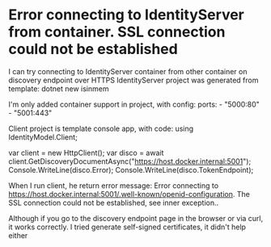 
# Error connecting to IdentityServer from container. SSL connection could not be established

I can try connecting to IdentityServer container from other container on discovery endpoint over HTTPS
IdentityServer project was generated from template:
dotnet new isinmem

I'm only added container support in project, with config:
ports:
      - "5000:80"
      - "5001:443"

Client project is template console app, with code:
using IdentityModel.Client;

var client = new HttpClient();
var disco = await client.GetDiscoveryDocumentAsync("https://host.docker.internal:5001");
Console.WriteLine(disco.Error);
Console.WriteLine(disco.TokenEndpoint);

When I run client, he return error message:
Error connecting to https://host.docker.internal:5001/.well-known/openid-configuration. The SSL connection could not be established, see inner exception..

Although if you go to the discovery endpoint page in the browser or via curl, it works correctly.
I tried generate self-signed certificates, it didn't help either

        